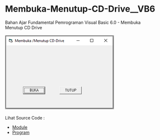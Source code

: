 # Membuka-Menutup-CD-Drive__VB6
Bahan Ajar Fundamental Pemrograman Visual Basic 6.0 - Membuka Menutup CD Drive<br><br>
<img src="https://github.com/RizkyKhapidsyah/Membuka-Menutup-CD-Drive__VB6/blob/main/result/001.PNG"><br><br>
Lihat Source Code : <br>
- <a href="https://github.com/RizkyKhapidsyah/Membuka-Menutup-CD-Drive__VB6/blob/main/Module1.bas">Module</a><br>
- <a href="https://github.com/RizkyKhapidsyah/Membuka-Menutup-CD-Drive__VB6/blob/main/Form1.frm">Program</a>
